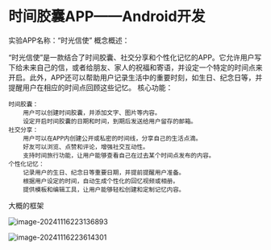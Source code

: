 # 时间胶囊APP——Android开发

实验APP名称：“时光信使”
概念概述：

“时光信使”是一款结合了时间胶囊、社交分享和个性化记忆的APP。它允许用户写下给未来自己的信，或者给朋友、家人的祝福和寄语，并设定一个特定的时间点来开启。此外，APP还可以帮助用户记录生活中的重要时刻，如生日、纪念日等，并提醒用户在相应的时间点回顾这些记忆。
核心功能：

    时间胶囊：
        用户可以创建时间胶囊，并添加文字、图片等内容。
        设定开启时间胶囊的日期和时间，到期后发送给用户留存的邮箱。
    社交分享：
        用户可以在APP内创建公开或私密的时间线，分享自己的生活点滴。
        好友可以浏览、点赞和评论，增强社交互动性。
        支持时间旅行功能，让用户能够查看自己在过去某个时间点发布的内容。
    个性化记忆：
        记录用户的生日、纪念日等重要日期，并提前提醒用户准备。
        根据用户设定的时间，自动生成个性化的回忆视频或相册。
        提供模板和编辑工具，让用户能够轻松创建和定制记忆内容。


大概的框架

![image-20241116223136893](https://ooo.0x0.ooo/2024/11/16/OHHuTI.png)

![image-20241116223614301](https://ooo.0x0.ooo/2024/11/16/OHHIvD.png)

